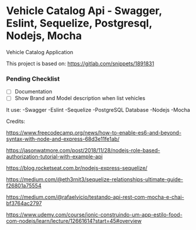# Vehicle Catalog Api - Swagger, Eslint, Sequelize, Postgresql, Nodejs, Mocha
Vehicle Catalog Application

This project is based on: https://gitlab.com/snippets/1891831

### Pending Checklist
- [ ] Documentation
- [ ] Show Brand and Model description when list vehicles

It use:
-Swagger
-Eslint
-Sequelize
-PostgreSQL Database
-Nodejs
-Mocha




Credits:

https://www.freecodecamp.org/news/how-to-enable-es6-and-beyond-syntax-with-node-and-express-68d3e11fe1ab/

https://jasonwatmore.com/post/2018/11/28/nodejs-role-based-authorization-tutorial-with-example-api

https://blog.rocketseat.com.br/nodejs-express-sequelize/

https://medium.com/@eth3rnit3/sequelize-relationships-ultimate-guide-f26801a75554

https://medium.com/@rafaelvicio/testando-api-rest-com-mocha-e-chai-bf3764ac2797

https://www.udemy.com/course/ionic-construindo-um-app-estilo-food-com-nodejs/learn/lecture/12661614?start=45#overview
